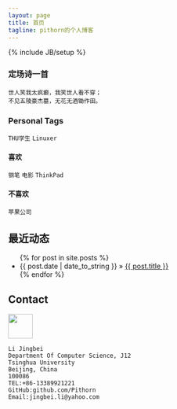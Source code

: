 ```yaml
---
layout: page
title: 首页
tagline: pithorn的个人博客
---
```

{% include JB/setup %}

### 定场诗一首

	世人笑我太疯癫，我笑世人看不穿； 
	不见五陵豪杰墓，无花无酒锄作田。

### Personal Tags

`THU学生` `Linuxer`
#### 喜欢
`钢笔` `电影` `ThinkPad`
#### 不喜欢
`苹果公司`
## 最近动态
<ul class="posts">
  {% for post in site.posts %}
    <li><span>{{ post.date | date_to_string }}</span> &raquo; <a href="{{ BASE_PATH }}{{ post.url }}">{{ post.title }}</a></li>
  {% endfor %}
</ul>

## Contact
<img src="favicon.ico" height="50" width="50" />

	Li Jingbei
	Department Of Computer Science, J12
	Tsinghua University
	Beijing, China
	100086
	TEL:+86-13389921221
	GitHub:github.com/Pithorn
	Email:jingbei.li@yahoo.com


